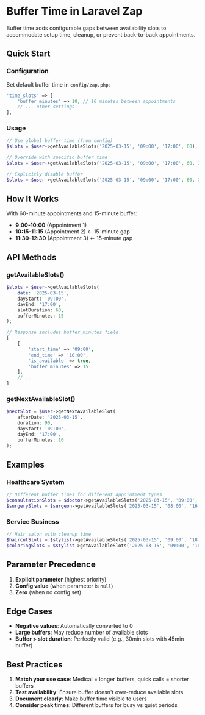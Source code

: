 # Buffer Time in Laravel Zap

Buffer time adds configurable gaps between availability slots to accommodate setup time, cleanup, or prevent back-to-back appointments.

## Quick Start

### Configuration

Set default buffer time in `config/zap.php`:

```php
'time_slots' => [
    'buffer_minutes' => 10, // 10 minutes between appointments
    // ... other settings
],
```

### Usage

```php
// Use global buffer time (from config)
$slots = $user->getAvailableSlots('2025-03-15', '09:00', '17:00', 60);

// Override with specific buffer time
$slots = $user->getAvailableSlots('2025-03-15', '09:00', '17:00', 60, 15);

// Explicitly disable buffer
$slots = $user->getAvailableSlots('2025-03-15', '09:00', '17:00', 60, 0);
```

## How It Works

With 60-minute appointments and 15-minute buffer:
- **9:00-10:00** (Appointment 1)
- **10:15-11:15** (Appointment 2) ← 15-minute gap
- **11:30-12:30** (Appointment 3) ← 15-minute gap

## API Methods

### getAvailableSlots()

```php
$slots = $user->getAvailableSlots(
    date: '2025-03-15',
    dayStart: '09:00',
    dayEnd: '17:00',
    slotDuration: 60,
    bufferMinutes: 15
);

// Response includes buffer_minutes field
[
    [
        'start_time' => '09:00',
        'end_time' => '10:00',
        'is_available' => true,
        'buffer_minutes' => 15
    ],
    // ...
]
```

### getNextAvailableSlot()

```php
$nextSlot = $user->getNextAvailableSlot(
    afterDate: '2025-03-15',
    duration: 90,
    dayStart: '09:00',
    dayEnd: '17:00',
    bufferMinutes: 10
);
```

## Examples

### Healthcare System

```php
// Different buffer times for different appointment types
$consultationSlots = $doctor->getAvailableSlots('2025-03-15', '09:00', '17:00', 30, 10);
$surgerySlots = $surgeon->getAvailableSlots('2025-03-15', '08:00', '16:00', 120, 30);
```

### Service Business

```php
// Hair salon with cleanup time
$haircutSlots = $stylist->getAvailableSlots('2025-03-15', '09:00', '18:00', 45, 15);
$coloringSlots = $stylist->getAvailableSlots('2025-03-15', '09:00', '18:00', 120, 30);
```

## Parameter Precedence

1. **Explicit parameter** (highest priority)
2. **Config value** (when parameter is `null`)
3. **Zero** (when no config set)

## Edge Cases

- **Negative values**: Automatically converted to 0
- **Large buffers**: May reduce number of available slots
- **Buffer > slot duration**: Perfectly valid (e.g., 30min slots with 45min buffer)

## Best Practices

1. **Match your use case**: Medical = longer buffers, quick calls = shorter buffers
2. **Test availability**: Ensure buffer doesn't over-reduce available slots
3. **Document clearly**: Make buffer time visible to users
4. **Consider peak times**: Different buffers for busy vs quiet periods